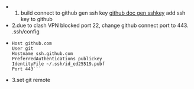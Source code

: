 - 1. build connect to github
  gen ssh key [github doc gen sshkey](https://docs.github.com/en/authentication/connecting-to-github-with-ssh/generating-a-new-ssh-key-and-adding-it-to-the-ssh-agent)
  add ssh key to github
- 2.due to clash VPN blocked port 22, change github connect port to 443.
  .ssh/config
- ```
  Host github.com
  User git
  Hostname ssh.github.com
  PreferredAuthentications publickey
  IdentityFile ~/.ssh/id_ed25519.pubf
  Port 443```
  ```
- 3.set git remote